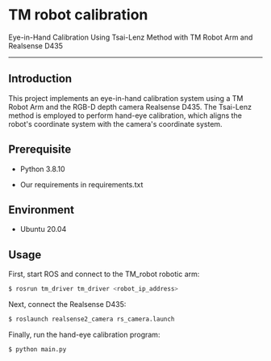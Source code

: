 # TM robot calibration

Eye-in-Hand Calibration Using Tsai-Lenz Method with TM Robot Arm and Realsense D435

***
## **Introduction**

This project implements an eye-in-hand calibration system using a TM Robot Arm and the RGB-D depth camera Realsense D435. The Tsai-Lenz method is employed to perform hand-eye calibration, which aligns the robot's coordinate system with the camera's coordinate system.

## Prerequisite

* Python 3.8.10

* Our requirements in requirements.txt

## Environment

* Ubuntu 20.04

## Usage

First, start ROS and connect to the TM_robot robotic arm:

```bash
$ rosrun tm_driver tm_driver <robot_ip_address>
```

Next, connect the Realsense D435:

```bash
$ roslaunch realsense2_camera rs_camera.launch
```

Finally, run the hand-eye calibration program:

```bash
$ python main.py
```

